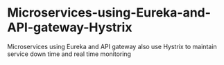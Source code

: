 # Microservices-using-Eureka-and-API-gateway-Hystrix
Microservices using Eureka and API gateway also use Hystrix to maintain service down time and real time monitoring
